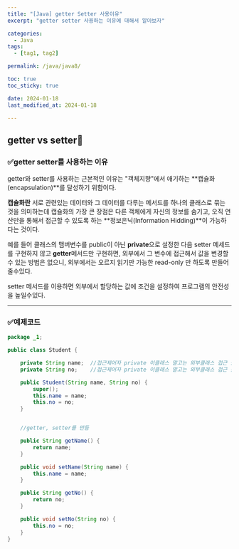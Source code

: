```yaml
---
title: "[Java] getter Setter 사용이유"
excerpt: "getter setter 사용하는 이유에 대해서 알아보자"

categories:
  - Java
tags:
  - [tag1, tag2]

permalink: /java/java8/

toc: true
toc_sticky: true

date: 2024-01-18
last_modified_at: 2024-01-18

---
```


## getter vs setter📌

### ✅getter setter를 사용하는 이유

getter와 setter를 사용하는 근본적인 이유는 "객체지향"에서 애기하는 **캡슐화(encapsulation)**를 달성하기 위함이다.

**캡슐화란** 서로 관련있는 데이터와 그 데이터를 다루는 메서드를 하나의 클래스로 묶는 것을 의미하는데 캡슐화의 가장 큰 장점은 다른 객체에게 자신의 정보를 숨기고, 오직 연산만을 통해서 접근할 수 있도록 하는 **정보은닉(Information Hidding)**이 가능하다는 것이다.

예를 들어 클래스의 맴버변수를 public이 아닌 **private**으로 설정한 다음 setter 메세드를 구현하지 않고 **getter**메서드만 구현하면, 외부에서 그 변수에 접근해서 값을 변경할 수 있는 방법은 없으니, 외부에서는 오르지 읽기만 가능한 read-only 만 하도록 만들어줄수있다.

setter 메서드를 이용하면 외부에서 할당하는 값에 조건을 설정하여 프로그램의 안전성을 높일수있다.

---


### ✅예제코드

```java
package _1;

public class Student {

    private String name;  //접근제어자 private 이클래스 말고는 외부클래스 접근 불가,
    private String no;    //접근제어자 private 이클래스 말고는 외부클래스 접근 불가,

    public Student(String name, String no) {
        super();
        this.name = name;
        this.no = no;
    }


    //getter, setter를 만듬

    public String getName() {
        return name;
    }

    public void setName(String name) {
        this.name = name;
    }

    public String getNo() {  
        return no;
    }

    public void setNo(String no) {
        this.no = no;
    }
}

```

